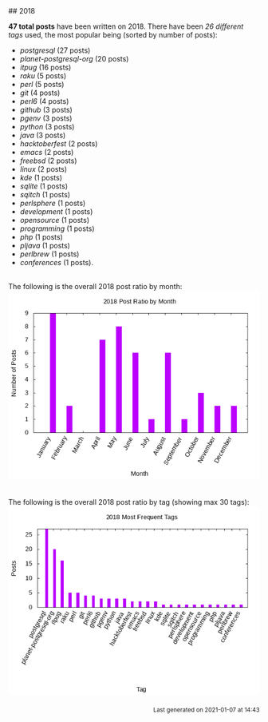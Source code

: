 <a name="2018" />
## 2018 

**47 total posts** have been written on 2018.
There have been *26 different tags* used, the most
popular being (sorted by number of posts):
 
- *postgresql* (27 posts)  
- *planet-postgresql-org* (20 posts)  
- *itpug* (16 posts)  
- *raku* (5 posts)  
- *perl* (5 posts)  
- *git* (4 posts)  
- *perl6* (4 posts)  
- *github* (3 posts)  
- *pgenv* (3 posts)  
- *python* (3 posts)  
- *java* (3 posts)  
- *hacktoberfest* (2 posts)  
- *emacs* (2 posts)  
- *freebsd* (2 posts)  
- *linux* (2 posts)  
- *kde* (1 posts)  
- *sqlite* (1 posts)  
- *sqitch* (1 posts)  
- *perlsphere* (1 posts)  
- *development* (1 posts)  
- *opensource* (1 posts)  
- *programming* (1 posts)  
- *php* (1 posts)  
- *pljava* (1 posts)  
- *perlbrew* (1 posts)  
- *conferences* (1 posts).<br/>
<br/>
The following is the overall 2018 post ratio by month:
<br/>
    <center>
      <img src="/images/stats/2018-months.png" alt="2018 post ratio per month" />
    </center>
<br/>

<br/>
The following is the overall 2018 post ratio by tag (showing max 30 tags):
<br/>
  <center>
    <img src="/images/stats/2018-tags.png" alt="2018 post ratio per tag" />
  </center>
<br/>

<div align="right">
<small>
Last generated on 2021-01-07 at 14:43
</small>
</div>

<br/>
